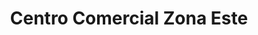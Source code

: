 ---
title: "Centro Comercial Zona Este"
url: /sevilla/centro-comercial-zona-este/
shop: Einkaufszentrum
---